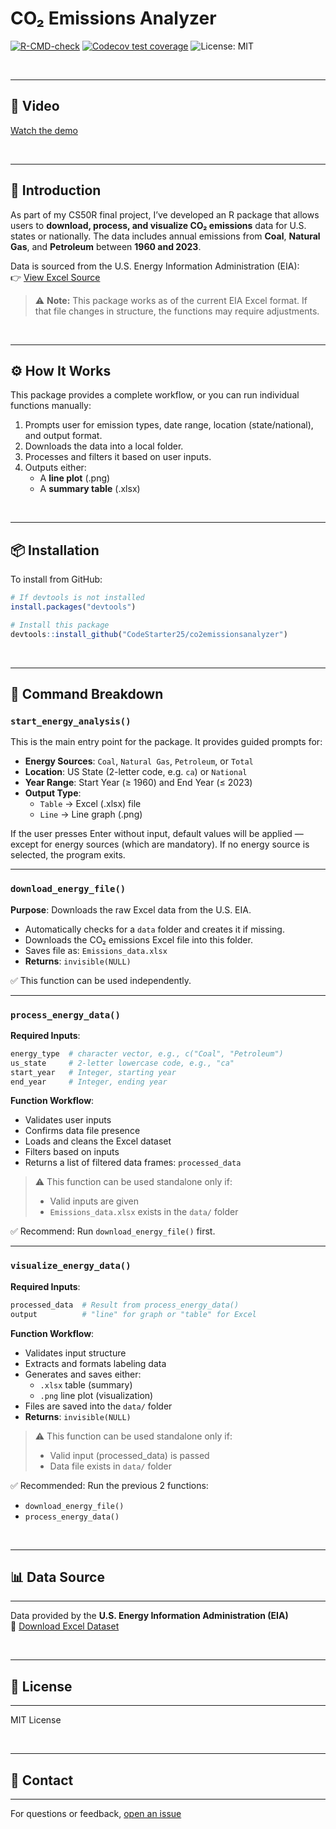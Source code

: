 # CO&#8322; Emissions Analyzer

<!-- badges: start -->

[![R-CMD-check](https://github.com/CodeStarter25/co2emissionsanalyzer/actions/workflows/R-CMD-check.yaml/badge.svg)](https://github.com/CodeStarter25/co2emissionsanalyzer/actions/workflows/R-CMD-check.yaml) 
[![Codecov test coverage](https://codecov.io/gh/CodeStarter25/co2emissionsanalyzer/graph/badge.svg)](https://app.codecov.io/gh/CodeStarter25/co2emissionsanalyzer) 
<img src="https://img.shields.io/badge/License-MIT-yellow.svg" alt="License: MIT" />

<!-- badges: end -->

<p>&nbsp;</p>

---

## 🎥 Video

[Watch the demo](https://youtu.be/Fge4xfNYxCM)

<p>&nbsp;</p>

---

## 📘 Introduction

As part of my CS50R final project, I’ve developed an R package that allows users to **download, process, and visualize CO&#8322; emissions** data for U.S. states or nationally. The data includes annual emissions from **Coal**, **Natural Gas**, and **Petroleum** between **1960 and 2023**.

Data is sourced from the U.S. Energy Information Administration (EIA):  
👉 [View Excel Source](https://www.eia.gov/state/seds/sep_sum/html/xls/co2_source.xlsx)

> ⚠️ **Note:** This package works as of the current EIA Excel format. If that file changes in structure, the functions may require adjustments.

<p>&nbsp;</p>

---

## ⚙️ How It Works

This package provides a complete workflow, or you can run individual functions manually:

1. Prompts user for emission types, date range, location (state/national), and output format.
2. Downloads the data into a local folder.
3. Processes and filters it based on user inputs.
4. Outputs either:
   - A **line plot** (.png)
   - A **summary table** (.xlsx)

<p>&nbsp;</p>

---

## 📦 Installation

To install from GitHub:

```r
# If devtools is not installed
install.packages("devtools")

# Install this package
devtools::install_github("CodeStarter25/co2emissionsanalyzer")
```
<p>&nbsp;</p>

---
## 🧠 Command Breakdown

### `start_energy_analysis()`

This is the main entry point for the package. It provides guided prompts for:

- **Energy Sources**: `Coal`, `Natural Gas`, `Petroleum`, or `Total`
- **Location**: US State (2-letter code, e.g. `ca`) or `National`
- **Year Range**: Start Year (≥ 1960) and End Year (≤ 2023)
- **Output Type**: 
  - `Table` → Excel (.xlsx) file
  - `Line` → Line graph (.png)

If the user presses Enter without input, default values will be applied — except for energy sources (which are mandatory). If no energy source is selected, the program exits.

---

### `download_energy_file()`

**Purpose**: Downloads the raw Excel data from the U.S. EIA.

- Automatically checks for a `data` folder and creates it if missing.
- Downloads the CO₂ emissions Excel file into this folder.
- Saves file as: `Emissions_data.xlsx`
- **Returns**: `invisible(NULL)`

✅ This function can be used independently.

---

### `process_energy_data()`

**Required Inputs**:

```r
energy_type  # character vector, e.g., c("Coal", "Petroleum")
us_state     # 2-letter lowercase code, e.g., "ca"
start_year   # Integer, starting year
end_year     # Integer, ending year
```

**Function Workflow**:

- Validates user inputs  
- Confirms data file presence  
- Loads and cleans the Excel dataset  
- Filters based on inputs  
- Returns a list of filtered data frames: `processed_data`

> ⚠️ This function can be used standalone only if:
> - Valid inputs are given  
> - `Emissions_data.xlsx` exists in the `data/` folder


✅ Recommend: Run `download_energy_file()` first.

---

### `visualize_energy_data()`

**Required Inputs**:

```r
processed_data  # Result from process_energy_data()
output          # "line" for graph or "table" for Excel
```
**Function Workflow**:

- Validates input structure  
- Extracts and formats labeling data  
- Generates and saves either:  
  - `.xlsx` table (summary)  
  - `.png` line plot (visualization)  
- Files are saved into the `data/` folder  
- **Returns**: `invisible(NULL)`

> ⚠️ This function can be used standalone only if:  
> - Valid input (processed_data) is passed  
> - Data file exists in `data/` folder

✅ Recommended: Run the previous 2 functions:  
- `download_energy_file()`  
- `process_energy_data()`

<p>&nbsp;</p>

---

## 📊 Data Source

---

Data provided by the **U.S. Energy Information Administration (EIA)**  
🔗 [Download Excel Dataset](https://www.eia.gov/state/seds/sep_sum/html/xls/co2_source.xlsx)

<p>&nbsp;</p>

---

## 📄 License

---

MIT License

<p>&nbsp;</p>

---

## 📨 Contact

---

For questions or feedback, [open an issue](https://github.com/CodeStarter25/co2emissionsanalyzer/issues)
